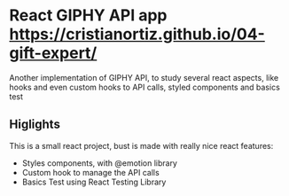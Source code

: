 # React GIPHY API app https://cristianortiz.github.io/04-gift-expert/

Another implementation of GIPHY API, to study several react aspects, like hooks and even custom hooks to API calls, styled components and basics test

## Higlights

This is a small react project, bust is made with really nice react features:

- Styles components, with @emotion library
- Custom hook to manage the API calls
- Basics Test using React Testing Library
